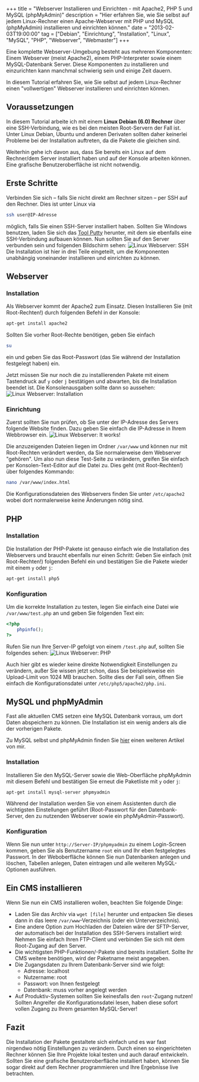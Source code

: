 +++
title       = "Webserver Installieren und Einrichten - mit Apache2, PHP 5 und MySQL (phpMyAdmin)"
description = "Hier erfahren Sie, wie Sie selbst auf jedem Linux-Rechner einen Apache-Webserver mit PHP und MySQL (phpMyAdmin) installieren und einrichten können."
date        = "2013-02-03T19:00:00"
tag         = ["Debian", "Einrichtung", "Installation", "Linux", "MySQL", "PHP", "Webserver", "Webmaster"]
+++

Eine komplette Webserver-Umgebung besteht aus mehreren Komponenten: Einem Webserver (meist Apache2), einem PHP-Interpreter sowie einem MySQL-Datenbank Server. Diese Komponenten zu installieren und einzurichten kann manchmal schwierig sein und einige Zeit dauern.

<!--more-->

In diesem Tutorial erfahren Sie, wie Sie selbst auf jedem Linux-Rechner einen "vollwertigen" Webserver installieren und einrichten können.

## Voraussetzungen
In diesem Tutorial arbeite ich mit einem **Linux Debian (6.0) Rechner** über eine SSH-Verbindung, wie es bei den meisten Root-Servern der Fall ist. Unter Linux Debian, Ubuntu und anderen Derivaten sollten daher keinerlei Probleme bei der Installation auftreten, da die Pakete die gleichen sind.

Weiterhin gehe ich davon aus, dass Sie bereits ein Linux auf dem Rechner/dem Server installiert haben und auf der Konsole arbeiten können. Eine grafische Benutzeroberfläche ist nicht notwendig.

## Erste Schritte
Verbinden Sie sich – falls Sie nicht direkt am Rechner sitzen – per SSH auf den Rechner. Dies ist unter Linux via
```bash
ssh user@IP-Adresse
```
möglich, falls Sie einen SSH-Server installiert haben.
Sollten Sie Windows benutzen, laden Sie sich das [Tool Putty](http://www.chiark.greenend.org.uk/%7Esgtatham/putty/download.html) herunter, mit dem sie ebenfalls eine SSH-Verbindung aufbauen können. Nun sollten Sie auf den Server verbunden sein und folgenden Bildschirm sehen:
![Linux Webserver: SSH](/images/webserver-apache-php-mysql-phpmyadmin/SSH.png)
Die Installation ist hier in drei Teile eingeteilt, um die Komponenten unabhängig voneinander installieren und einrichten zu können.

## Webserver

### Installation
Als Webserver kommt der Apache2 zum Einsatz. Diesen Installieren Sie (mit Root-Rechten!) durch folgenden Befehl in der Konsole:
```bash
apt-get install apache2
```
Sollten Sie vorher Root-Rechte benötigen, geben Sie einfach
```bash
su
```
ein und geben Sie das Root-Passwort (das Sie während der Installation festgelegt haben) ein.

Jetzt müssen Sie nur noch die zu installierenden Pakete mit einem Tastendruck auf `y` oder `j` bestätigen und abwarten, bis die Installation beendet ist. Die Konsolenausgaben sollte dann so aussehen:
![Linux Webserver: Installation](/images/webserver-apache-php-mysql-phpmyadmin/Installation.png)

### Einrichtung
Zuerst sollten Sie nun prüfen, ob Sie unter der IP-Adresse des Servers folgende Website finden. Dazu geben Sie einfach die IP-Adresse in Ihrem Webbrowser ein.
![Linux Webserver: It works!](/images/webserver-apache-php-mysql-phpmyadmin/Webserver.png)

Die anzuzeigenden Dateien liegen im Ordner `/var/www` und können nur mit Root-Rechten verändert werden, da Sie normalerweise dem Webserver "gehören". Um also nun diese Test-Seite zu verändern, greifen Sie einfach per Konsolen-Text-Editor auf die Datei zu. Dies geht (mit Root-Rechten!) über folgendes Kommando:
```bash
nano /var/www/index.html
```

Die Konfigurationsdateien des Webservers finden Sie unter `/etc/apache2` wobei dort normalerweise keine Änderungen nötig sind.

## PHP

### Installation
Die Installation der PHP-Pakete ist genauso einfach wie die Installation des Webservers und braucht ebenfalls nur einen Schritt: Geben Sie einfach (mit Root-Rechten!) folgenden Befehl ein und bestätigen Sie die Pakete wieder mit einem `y` oder `j`:
```bash
apt-get install php5
```

### Konfiguration
Um die korrekte Installation zu testen, legen Sie einfach eine Datei wie `/var/www/test.php` an und geben Sie folgenden Text ein:
```php
<?php
	phpinfo();
?>
```

Rufen Sie nun Ihre Server-IP gefolgt von einem `/test.php` auf, sollten Sie folgendes sehen:
![Linux Webserver: PHP](/images/webserver-apache-php-mysql-phpmyadmin/PHP.png)

Auch hier gibt es wieder keine direkte Notwendigkeit Einstellungen zu verändern, außer Sie wissen jetzt schon, dass Sie beispielsweise ein Upload-Limit von 1024 MB brauchen. Sollte dies der Fall sein, öffnen Sie einfach die Konfigurationsdatei unter `/etc/php5/apache2/php.ini`.

## MySQL und phpMyAdmin
Fast alle aktuellen CMS setzen eine MySQL Datenbank vorraus, um dort Daten abspeichern zu können. Die Installation ist ein wenig anders als die der vorherigen Pakete.

Zu MySQL selbst und phpMyAdmin finden Sie [hier](/artikel/mysql-datenbanken-statements-php/) einen weiteren Artikel von mir.

### Installation
Installieren Sie den MySQL-Server sowie die Web-Oberfläche phpMyAdmin mit diesem Befehl und bestätigen Sie erneut die Paketliste mit `y` oder `j`:
```webserver-apache-php-mysql-phpmyadmin
apt-get install mysql-server phpmyadmin
```

Während der Installation werden Sie von einem Assistenten durch die wichtigsten Einstellungen geführt (Root-Passwort für den Datenbank-Server, den zu nutzenden Webserver sowie ein phpMyAdmin-Passwort).

### Konfiguration
Wenn Sie nun unter `http://Server-IP/phpmyadmin` zu einem Login-Screen kommen, geben Sie als Benutzername `root` ein und Ihr eben festgelegtes Passwort.
In der Weboberfläche können Sie nun Datenbanken anlegen und löschen, Tabellen anlegen, Daten eintragen und alle weiteren MySQL-Optionen ausführen.

## Ein CMS installieren
Wenn Sie nun ein CMS installieren wollen, beachten Sie folgende Dinge:

* Laden Sie das Archiv via `wget [file]` herunter und entpacken Sie dieses dann in das leere `/var/www`-Verzeichnis (oder ein Unterverzeichnis).
* Eine andere Option zum Hochladen der Dateien wäre der SFTP-Server, der automatisch bei der Installation des SSH-Servers installiert wird: Nehmen Sie einfach Ihren FTP-Client und verbinden Sie sich mit dem Root-Zugang auf den Server.
* Die wichtigsten PHP-Funktionen/-Pakete sind bereits installiert. Sollte Ihr CMS weitere benötigen, wird der Paketname meist angegeben.
* Die Zugangsdaten zu Ihrem Datenbank-Server sind wie folgt:
  * Adresse: localhost
  * Nutzername: root
  * Passwort: von Ihnen festgelegt
  * Datenbank: muss vorher angelegt werden
* Auf Produktiv-Systemen sollten Sie keinesfalls den `root`-Zugang nutzen! Sollten Angreifer die Konfigurationsdatei lesen, haben diese sofort vollen Zugang zu Ihrem gesamten MySQL-Server!

## Fazit
Die Installation der Pakete gestaltete sich einfach und es war fast nirgendwo nötig Einstellungen zu verändern. Durch einen so eingerichteten Rechner können Sie Ihre Projekte lokal testen und auch darauf entwickeln.
Sollten Sie eine grafische Benutzeroberfläche installiert haben, können Sie sogar direkt auf dem Rechner programmieren und Ihre Ergebnisse live betrachten.
